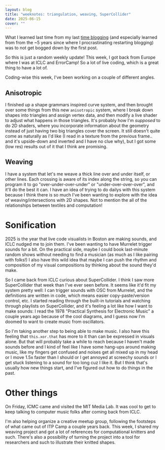 ```yaml
---
layout: blog
title: "weeknotes: triangulation, weaving, SuperCollider"
date: 2025-06-15
cover: ""
---
```


What I learned last time from my last [time blogging](https://jessicastringham.net) (and especially learned from from the ~5 years since where I procrastinating restarting blogging) was to not get bogged down by the first post.

So this is just a random weekly update! This week, I got back from Europe where I was at ICLC and ErrorCamp! So a lot of live coding, which is a great thing to have a lot of.

Coding-wise this week, I've been working on a couple of different angles.

## Anisotropic

I finished up a shape grammars inspired curve system, and then brought over some things from this new `anisotropic` system, where I break down shapes into triangles and assign vertex data, and then modify a live shader to adjust what happens in those triangles. It's probably how I'm _supposed_ to do 2D shaders, where you incorporate information about the geometry instead of just having two big triangles cover the screen. It still doesn't quite come as naturally as I'd like (I read in a texture from the previous frame.. and it's upside-down and inverted and I have no clue why), but I got some (low res) results out of it that I think are promising.

## Weaving

I have a system that let's me weave a thick line over and under itself, or other lines.
Each crossing is aware of its index along the string, so you can program it to go "over-under-over-under" or "under-over-over-over", and it'll do the best it can.
I have an idea of trying to do dailys with this system because I think there is so much I've been wanting to explore with the idea of weaving/intersections with 2D shapes. Not to mention the all of the relationships between textiles and computation!

# Sonification

2025 is the year that live code visualists in Boston are making sounds, and ICLC nudged me to join them. I've been wanting to have Murrelet trigger sounds for a bit. On the practical side, maybe I could book last-minute random shows without needing to find a musician (as much as I like pairing with folks!) I also have this wild idea that maybe I can push the rhythm and composition of my visual compositions by thinking about the sound they'd make.

So I came back from ICLC curious about SuperCollider. I think I saw more SuperCollider that week than I've ever seen before. It seems like it'd fit my system pretty well: I can trigger sounds with OSC from Murrelet, and the definitions are written in code, which means easier copy-paste/version control, etc. I started reading through the built-in tutorials and watching through playlists on SuperCollider, and it's feeling a lot like how I want to make sounds: I read the 1978 "Practical Synthesis for Electronic Music" a couple years ago because of the cool diagrams, and I guess now I'm doomed to want to create music from oscillators.

So I'm taking another step to being able to make music. I also have this feeling that `this.xor.that` has more to it than can be expressed in visuals alone. But that will probably take a while to reach because I haven't made sounds before and I kind of feel like I have some hang-ups around making music, like my fingers get confused and noises get all mixed up in my head or I move 1.5x faster than I should or I get annoyed at screechy sounds or I get stuck listening to a sound for too long cuz I like it. But I think that's usually how new things start, and I've figured out how to do things in the past.

# Other things

On Friday, ICMC came and visited the MIT Media Lab. It was cool to get to keep talking to computer music folks after coming back from ICLC.

I'm also helping organize a creative meetup group, following the footsteps of what came out of ITP Camp a couple years back. This week, I shared my weaving project and got a lot of references for computational knitters and such. There's also a possibility of turning the project into a tool for researchers and such to illustrate their knitted shapes.